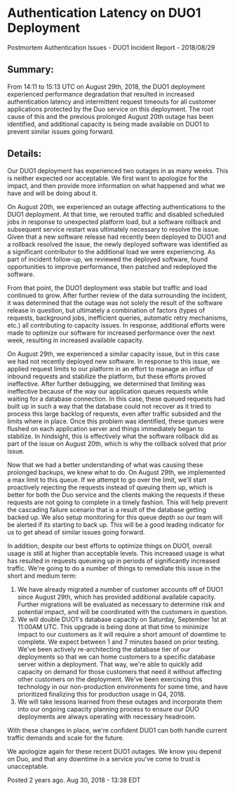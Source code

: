 # Authentication Latency on DUO1 Deployment
Postmortem
Authentication Issues - DUO1
Incident Report - 2018/08/29

## Summary:

From 14:11 to 15:13 UTC on August 29th, 2018, the DUO1 deployment experienced performance degradation that resulted in increased authentication latency and intermittent request timeouts for all customer applications protected by the Duo service on this deployment. The root cause of this and the previous prolonged August 20th outage has been identified, and additional capacity is being made available on DUO1 to prevent similar issues going forward.

## Details:

Our DUO1 deployment has experienced two outages in as many weeks. This is neither expected nor acceptable. We first want to apologize for the impact, and then provide more information on what happened and what we have and will be doing about it.

On August 20th, we experienced an outage affecting authentications to the DUO1 deployment.  At that time, we rerouted traffic and disabled scheduled jobs in response to unexpected platform load, but a software rollback and subsequent service restart was ultimately necessary to resolve the issue. Given that a new software release had recently been deployed to DUO1 and a rollback resolved the issue, the newly deployed software was identified as a significant contributor to the additional load we were experiencing. As part of incident follow-up, we reviewed the deployed software, found opportunities to improve performance, then patched and redeployed the software.

From that point, the DUO1 deployment was stable but traffic and load continued to grow.  After further review of the data surrounding the incident, it was determined that the outage was not solely the result of the software release in question, but ultimately a combination of factors (types of requests, background jobs, inefficient queries, automatic retry mechanisms, etc.) all contributing to capacity issues. In response, additional efforts were made to optimize our software for increased performance over the next week, resulting in increased available capacity.

On August 29th, we experienced a similar capacity issue, but in this case we had not recently deployed new software. In response to this issue, we applied request limits to our platform in an effort to manage an influx of inbound requests and stabilize the platform, but these efforts proved ineffective. After further debugging, we determined that limiting was ineffective because of the way our application queues requests while waiting for a database connection. In this case, these queued requests had built up in such a way that the database could not recover as it tried to process this large backlog of requests, even after traffic subsided and the limits where in place. Once this problem was identified, these queues were flushed on each application server and things immediately began to stabilize. In hindsight, this is effectively what the software rollback did as part of the issue on August 20th, which is why the rollback solved that prior issue.

Now that we had a better understanding of what was causing these prolonged backups, we knew what to do. On August 29th, we implemented a max limit to this queue. If we attempt to go over the limit, we'll start proactively rejecting the requests instead of queuing them up, which is better for both the Duo service and the clients making the requests if these requests are not going to complete in a timely fashion. This will help prevent the cascading failure scenario that is a result of the database getting backed up. We also setup monitoring for this queue depth so our team will be alerted if its starting to back up. This will be a good leading indicator for us to get ahead of similar issues going forward.

In addition, despite our best efforts to optimize things on DUO1, overall usage is still at higher than acceptable levels. This increased usage is what has resulted in requests queueing up in periods of significantly increased traffic.  We're going to do a number of things to remediate this issue in the short and medium term:

1. We have already migrated a number of customer accounts off of DUO1 since August 29th, which has provided additional available capacity. Further migrations will be evaluated as necessary to determine risk and potential impact, and will be coordinated with the customers in question.
1. We will double DUO1's database capacity on Saturday, September 1st at 11:00AM UTC. This upgrade is being done at that time to minimize impact to our customers as it will require a short amount of downtime to complete.  We expect between 1 and 7 minutes based on prior testing.
We've been actively re-architecting the database tier of our deployments so that we can home customers to a specific database server within a deployment.  That way, we're able to quickly add capacity on demand for those customers that need it without affecting other customers on the deployment. We've been exercising this technology in our non-production environments for some time, and have prioritized finalizing this for production usage in Q4, 2018.
1. We will take lessons learned from these outages and incorporate them into our ongoing capacity planning process to ensure our DUO deployments are always operating with necessary headroom.

With these changes in place, we're confident DUO1 can both handle current traffic demands and scale for the future.

We apologize again for these recent DUO1 outages. We know you depend on Duo, and that any downtime in a service you've come to trust is unacceptable.

Posted 2 years ago. Aug 30, 2018 - 13:38 EDT